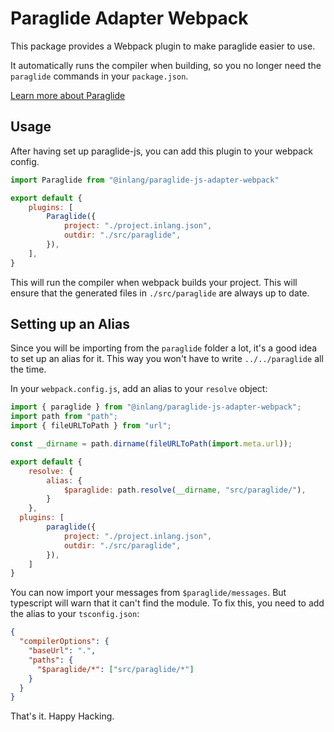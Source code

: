 # Paraglide Adapter Webpack

This package provides a Webpack plugin to make paraglide easier to use.

It automatically runs the compiler when building, so you no longer need the `paraglide` commands in your `package.json`.

[Learn more about Paraglide](https://inlang.com/m/gerre34r/library-inlang-paraglideJs)

## Usage

After having set up paraglide-js, you can add this plugin to your webpack config.

```js
import Paraglide from "@inlang/paraglide-js-adapter-webpack"

export default {
	plugins: [
		Paraglide({
			project: "./project.inlang.json",
			outdir: "./src/paraglide",
		}),
	],
}
```

This will run the compiler when webpack builds your project. This will ensure that the generated files in `./src/paraglide` are always up to date.

## Setting up an Alias

Since you will be importing from the `paraglide` folder a lot, it's a good idea to set up an alias for it. This way you won't have to write `../../paraglide` all the time.

In your `webpack.config.js`, add an alias to your `resolve` object:

```js
import { paraglide } from "@inlang/paraglide-js-adapter-webpack";
import path from "path";
import { fileURLToPath } from "url";

const __dirname = path.dirname(fileURLToPath(import.meta.url));

export default {
	resolve: {
		alias: {
			$paraglide: path.resolve(__dirname, "src/paraglide/"),
		}
	},
  plugins: [
		paraglide({
			project: "./project.inlang.json",
			outdir: "./src/paraglide",
		}),
	]
}
```

You can now import your messages from `$paraglide/messages`. But typescript will warn that it can't find the module. To fix this, you need to add the alias to your `tsconfig.json`:

```json
{
  "compilerOptions": {
    "baseUrl": ".",
    "paths": {
      "$paraglide/*": ["src/paraglide/*"]
    }
  }
}
```

That's it. Happy Hacking.
